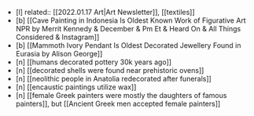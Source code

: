 - [l] related:: [[2022.01.17 Art|Art Newsletter]], [[textiles]]
- [b] [[Cave Painting in Indonesia Is Oldest Known Work of Figurative Art  NPR by Merrit Kennedy & December & Pm Et & Heard On & All Things Considered & Instagram]]
- [b] [[Mammoth Ivory Pendant Is Oldest Decorated Jewellery Found in Eurasia by Alison George]]
- [n] [[humans decorated pottery 30k years ago]]
- [n] [[decorated shells were found near prehistoric ovens]]
- [n] [[neolithic people in Anatolia redecorated after funerals]]
- [n] [[encaustic paintings utilize wax]]
- [n] [[female Greek painters were mostly the daughters of famous painters]], but [[Ancient Greek men accepted female painters]]